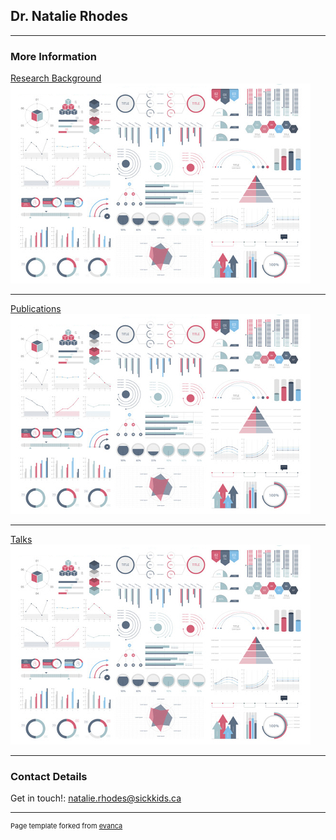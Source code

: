 ## Dr. Natalie Rhodes

---

### More Information

[Research Background](/sample_page)
<img src="images/dummy_thumbnail.jpg?raw=true"/>

---
[Publications](/publications)
<img src="images/dummy_thumbnail.jpg?raw=true"/>

---
[Talks](/talks)
<img src="images/dummy_thumbnail.jpg?raw=true"/>

---

### Contact Details

Get in touch!: natalie.rhodes@sickkids.ca

---
<p style="font-size:11px">Page template forked from <a href="https://github.com/evanca/quick-portfolio">evanca</a></p>
<!-- Remove above link if you don't want to attibute -->
